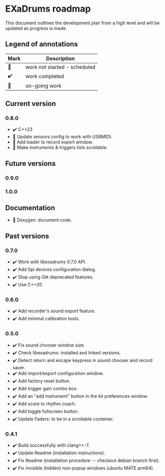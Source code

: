 # EXaDrums roadmap

This document outlines the development plan from a high level and will be updated as progress is made.

## Legend of annotations

| Mark               | Description                     |
| ----------         | ------------------------------- |
| :construction:     | work not started - scheduled    |
| :heavy_check_mark: | work completed                  |
| :pencil:           | on-going work                   |

## Current version

### 0.8.0

- :heavy_check_mark: C++23
- :pencil: Update sensors config to work with USBMIDI.
- :construction: Add loader to record export window.
- :construction: Make instruments & triggers lists scrollable.

## Future versions

### 0.9.0

### 1.0.0

## Documentation

- :construction: Doxygen: document code.

## Past versions

### 0.7.0

- :heavy_check_mark: Work with libexadrums 0.7.0 API.
- :heavy_check_mark: Add Spi devices configuration dialog.
- :heavy_check_mark: Stop using Gtk deprecated features.
- :heavy_check_mark: Use C++20

### 0.6.0

- :heavy_check_mark: Add recorder's sound export feature.
- :heavy_check_mark: Add minimal calibration tools.

### 0.5.0

- :heavy_check_mark: Fix sound chooser window size.
- :heavy_check_mark: Check libexadrums: installed and linked versions.
- :heavy_check_mark: Detect return and escape keypress in sound chooser and record saver.
- :heavy_check_mark: Add import/export configuration window.
- :heavy_check_mark: Add factory reset button.
- :heavy_check_mark: Add trigger gain combo box.
- :heavy_check_mark: Add an "add instrument" button in the kit preferences window.
- :heavy_check_mark: Add score to rhythm coach.
- :heavy_check_mark: Add toggle fullscreen button.
- :heavy_check_mark: Update Faders: to be in a scrollable container.

### 0.4.1

- :heavy_check_mark: Build successfully with clang++-7.
- :heavy_check_mark: Update Readme (installation instructions).
- :heavy_check_mark: Fix Readme (installation procedure -- checkout debian branch first).
- :heavy_check_mark: Fix invisible (hidden) non-popup windows (ubuntu MATE arm64).
